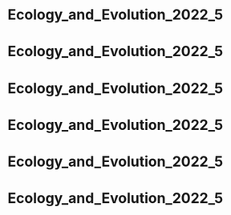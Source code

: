 # Ecology_and_Evolution_2022_5
# Ecology_and_Evolution_2022_5
# Ecology_and_Evolution_2022_5
# Ecology_and_Evolution_2022_5
# Ecology_and_Evolution_2022_5
# Ecology_and_Evolution_2022_5
